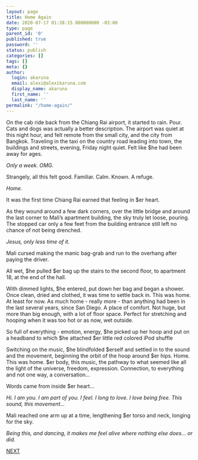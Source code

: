 ```yaml
---
layout: page
title: Home Again
date: 2020-07-17 01:28:15.000000000 -03:00
type: page
parent_id: '0'
published: true
password: ''
status: publish
categories: []
tags: []
meta: {}
author:
  login: akaruna
  email: alexi@alexikaruna.com
  display_name: akaruna
  first_name: ''
  last_name: ''
permalink: "/home-again/"
---
```

<!-- wp:paragraph -->

On the cab ride back from the Chiang Rai airport, it started to rain. Pour. Cats and dogs was actually a better description. The airport was quiet at this night hour, and felt remote from the small city, and the city from Bangkok. Traveling in the taxi on the country road leading into town, the buildings and streets, evening, Friday night quiet. Felt like $he had been away for ages.&nbsp;

<!-- /wp:paragraph -->

<!-- wp:paragraph -->

_Only a week. OMG._

<!-- /wp:paragraph -->

<!-- wp:paragraph -->

Strangely, all this felt good. Familiar. Calm. Known. A refuge.

<!-- /wp:paragraph -->

<!-- wp:paragraph -->

_Home.&nbsp;_

<!-- /wp:paragraph -->

<!-- wp:paragraph -->

It was the first time Chiang Rai earned that feeling in $er heart.&nbsp;

<!-- /wp:paragraph -->

<!-- wp:paragraph -->

As they wound around a few dark corners, over the little bridge and around the last corner to Mali’s apartment building, the sky truly let loose, pouring. The stopped car only a few feet from the building entrance still left no chance of not being drenched.&nbsp;

<!-- /wp:paragraph -->

<!-- wp:paragraph -->

_Jesus, only less time of it._

<!-- /wp:paragraph -->

<!-- wp:paragraph -->

Mali cursed making the manic bag-grab and run to the overhang after paying the driver._&nbsp;_

<!-- /wp:paragraph -->

<!-- wp:paragraph -->

All wet, $he pulled $er bag up the stairs to the second floor, to apartment 18, at the end of the hall.&nbsp;

<!-- /wp:paragraph -->

<!-- wp:paragraph -->

With dimmed lights, $he entered, put down her bag and began a shower. Once clean, dried and clothed, it was time to settle back in. This was home. At least for now. As much home - really more - than anything had been in the last several years, since San Diego. A place of comfort. Not huge, but more than big enough, with a lot of floor space. Perfect for stretching and hooping when it was too hot or as now, wet outside.&nbsp;

<!-- /wp:paragraph -->

<!-- wp:paragraph -->

So full of everything - emotion, energy, $he picked up her hoop and put on a headband to which $he attached $er little red colored iPod shuffle

<!-- /wp:paragraph -->

<!-- wp:paragraph -->

Switching on the music, $he blindfolded $erself and settled in to the sound and the movement, beginning the orbit of the hoop around $er hips. Home. This was home. $er body, this music, the pathway to what seemed like all the light of the universe, freedom, expression. Connection, to everything and not one way, a conversation…

<!-- /wp:paragraph -->

<!-- wp:paragraph -->

Words came from inside $er heart…

<!-- /wp:paragraph -->

<!-- wp:paragraph -->

_Hi. I am you. I am part of you. I feel. I long to love. I love being free. This sound, this movement…_

<!-- /wp:paragraph -->

<!-- wp:paragraph -->

Mali reached one arm up at a time, lengthening $er torso and neck, longing for the sky.&nbsp;

<!-- /wp:paragraph -->

<!-- wp:paragraph -->

_Being this, and dancing, it makes me feel alive where nothing else does… or did._

<!-- /wp:paragraph -->

<!-- wp:paragraph -->

[NEXT](https://ffs.alexikaruna.com/i-need-help/)

<!-- /wp:paragraph -->

